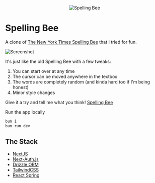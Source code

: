 <p align="center"><img src="https://user-images.githubusercontent.com/7442937/184669530-e8e1ee85-891d-462a-9de2-a68a5ba12f14.svg" alt="Spelling Bee" /></p>

# Spelling Bee

A clone of [The New York Times Spelling Bee](https://www.nytimes.com/puzzles/spelling-bee) that I tried for fun.

![Screenshot](https://user-images.githubusercontent.com/7442937/187107966-183bb0c9-a6bb-40b8-8699-ff5418b593c1.png)

It's just like the old Spelling Bee with a few tweaks:

1. You can start over at any time
2. The cursor can be moved anywhere in the textbox
3. The words are completely random (and kinda hard too if I'm being honest)
4. Minor style changes

Give it a try and tell me what you think!
[Spelling Bee](https://spelling-bee-nextjs-one.vercel.app/)

Run the app locally

```sh
bun i
bun run dev
```

## The Stack

- [NextJS](https://nextjs.org/)
- [Next-Auth.js](https://next-auth.js.org)
- [Drizzle ORM](https://orm.drizzle.team/)
- [TailwindCSS](https://tailwindcss.com)
- [React Spring](https://react-spring.dev/)
